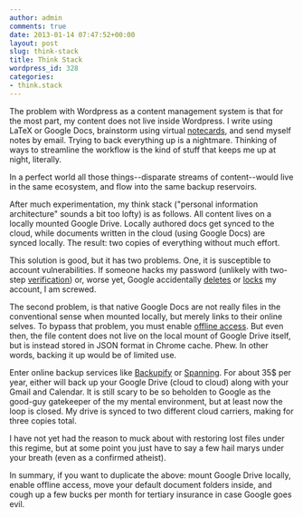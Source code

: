 ```yaml
---
author: admin
comments: true
date: 2013-01-14 07:47:52+00:00
layout: post
slug: think-stack
title: Think Stack
wordpress_id: 328
categories:
- think.stack
---
```


The problem with Wordpress as a content management system is that for the most part, my content does not live inside Wordpress. I write using LaTeX or Google Docs, brainstorm using virtual [notecards](http://www.mindola.com/supernotecard/), and send myself notes by email. Trying to back everything up is a nightmare. Thinking of ways to streamline the workflow is the kind of stuff that keeps me up at night, literally.

In a perfect world all those things--disparate streams of content--would live in the same ecosystem, and flow into the same backup reservoirs.

After much experimentation, my think stack ("personal information architecture" sounds a bit too lofty) is as follows. All content lives on a locally mounted Google Drive. Locally authored docs get synced to the cloud, while documents written in the cloud (using Google Docs) are synced locally. The result: two copies of everything without much effort.

This solution is good, but it has two problems. One, it is susceptible to account vulnerabilities. If someone hacks my password (unlikely with two-step [verification](http://support.google.com/accounts/bin/answer.py?hl=en&answer=180744)) or, worse yet, Google accidentally [deletes](http://support.google.com/mail/bin/answer.py?hl=en&answer=1212172) or [locks](http://support.google.com/mail/bin/answer.py?hl=en&answer=43692) my account, I am screwed. 

The second problem, is that native Google Docs are not really files in the conventional sense when mounted locally, but merely links to their online selves. To bypass that problem, you must enable [offline access](http://support.google.com/drive/bin/answer.py?hl=en&answer=2375012). But even then, the file content does not live on the local mount of Google Drive itself, but is instead stored in JSON format in Chrome cache. Phew. In other words, backing it up would be of limited use.

Enter online backup services like [Backupify](https://www.backupify.com/) or [Spanning](http://spanning.com/backup/pricing/). For about 35$ per year, either will back up your Google Drive (cloud to cloud) along with your Gmail and Calendar. It is still scary to be so beholden to Google as the good-guy gatekeeper of the my mental environment, but at least now the loop is closed. My drive is synced to two different cloud carriers, making for three copies total.

I have not yet had the reason to muck about with restoring lost files under this regime, but at some point you just have to say a few hail marys under your breath (even as a confirmed atheist).

In summary, if you want to duplicate the above: mount Google Drive locally, enable offline access, move your default document folders inside, and cough up a few bucks per month for tertiary insurance in case Google goes evil.
